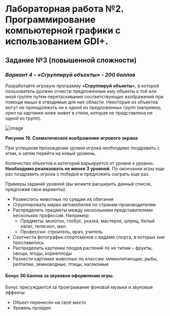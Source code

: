 # **Лабораторная работа №2. Программирование компьютерной графики с использованием GDI+.**

## **Задание №3 (повышенной сложности)**

### ***Вариант 4 – «Сгруппируй объекты» - 200 баллов***

Разработайте игровую программу «**Сгруппируй объекты**», в которой пользователь должен отнести предложенные ему объекты к той или иной группе путем
перетаскивания соответствующих изображений при помощи мыши в отводимые для них области. Некоторые из объектов могут не принадлежать ни к одной из
предложенных групп (например, орел на картинке ниже живет в степи, которая не представлена ни одной из групп).

![image](./images/Aspose.Words.1dfa08b6-ad72-468c-993f-743388975445.021.png)

**Рисунок 19. Схематическое изображение игрового экрана**

При успешном прохождении уровня игрока необходимо поздравить с этим, а затем перейти на новый уровень.

Количество объектов и категорий варьируется от уровня к уровню. **Необходимо реализовать не менее 3 уровней.** По окончании игры еще раз поздравить
игрока с победой и предложить сыграть еще раз.

Примеры заданий уровней (вы можете расширить данный список, предложив свои варианты):

- Разместить животных по средам их обитания
- Сгруппировать марки автомобилей по странам-производителям
- Распределить предметы между несколькими представителями нескольких профессий. Например:
    - Предметы: молоток, глобус, указка, мастерок, шприц, белый халат, телескоп, мел.
    - Профессии: строитель, врач, учитель
- Соотнести фотографии спортсменов с видами спорта, в которых они прославились
- Распределить картинки плодов растений по их типам – фрукты, овощи, ягоды, корнеплоды
- Разнести картинки животных по классам: млекопитающие, рыбы, рептилии, земноводные, птицы, насекомые

#### Бонус 30 баллов за звуковое оформление игры.

Бонус присуждается за проигрывание фоновой музыки и звуковые эффекты:

- Объект перенесён на своё место
- Уровень пройден